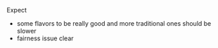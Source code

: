 Expect
- some flavors to be really good and more traditional ones should be slower
- fairness issue clear
